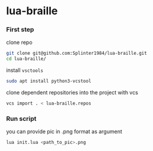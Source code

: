 # lua-braille

### First step
clone repo
```bash
git clone git@github.com:Splinter1984/lua-braille.git
cd lua-braille/
```
install ```vsctools```
```bash
sudo apt install python3-vcstool
```
clone dependent repositories into the project with vcs
```bash
vcs import . < lua-braille.repos
```
### Run script
you can provide pic in .png format as argument
```bash
lua init.lua <path_to_pic>.png
```
